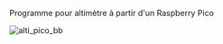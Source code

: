 Programme pour altimètre à partir d'un Raspberry Pico

![alti_pico_bb](https://github.com/ProfMarguerat/Alti-Pico/assets/171016883/e41e84d7-90ad-4757-94a7-2bae566485ba)
